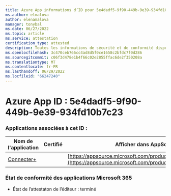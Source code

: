 ```yaml
---
title: Azure App informations d’ID pour 5e4dadf5-9f90-449b-9e39-934fd10b7c23
ms.author: elmalova
author: elenamalova
manager: tonybal
ms.date: 06/27/2022
ms.topic: article
ms.service: attestation
certification_type: attested
description: Toutes les informations de sécurité et de conformité disponibles pour 5e4dadf5-9f90-449b-9e39-934fd10b7c23.
ms.openlocfilehash: 3c470ceb766cc4ad8d5f0ce1658c2bfdc7f0d286
ms.sourcegitcommit: c06f3d478e1b4f66c02e2855ffac6de2f350208a
ms.translationtype: MT
ms.contentlocale: fr-FR
ms.lasthandoff: 06/29/2022
ms.locfileid: "66247240"
---
```

# <a name="azure-app-id-5e4dadf5-9f90-449b-9e39-934fd10b7c23"></a>Azure App ID : 5e4dadf5-9f90-449b-9e39-934fd10b7c23


### <a name="apps-associated-with-this-id"></a>Applications associées à cet ID :
| **Nom de l'application** | **Certifié** | **Afficher dans AppSource** |
|--------------|---------------|-----------------------|
| [Connecter+](../forward/WA200002611.md) |  | [https://appsource.microsoft.com/product/office/WA200002611](https://appsource.microsoft.com/product/office/WA200002611) |

### <a name="microsoft-365-app-compliance-status"></a>État de conformité des applications Microsoft 365
- État de l’attestaton de l’éditeur : terminé
